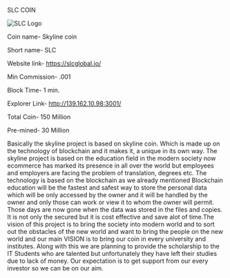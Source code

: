 SLC COIN

![SLC Logo](http://139.162.10.98:3001/images/logo-white.png)


Coin name- Skyline coin

Short name- SLC

Website link- https://slcglobal.io/


Min Commission- .001


Block Time- 1 min.


Explorer Link- http://139.162.10.98:3001/


Total Coin- 150 Million


Pre-mined- 30 Million



Basically the skyline project is based on skyline coin. Which is made up on the technology of blockchain and it makes it, a unique in its own way. The skyline project is based on the education field in the modern society now ecommerce has marked its presence in all over the world but employees and employers are facing the problem of translation, degrees etc. The technology is based on the blockchain as we already mentioned Blockchain education will be the fastest and safest way to store the personal data which will be only accessed by the owner and it will be handled by the owner and only those can work or view it to whom the owner will permit. Those days are now gone when the data was stored in the files and copies. It is not only the secured but it is cost effective and save alot of time.The vision of this project is to bring the society into modern world and to sort out the obstacles of the new world and want to bring the people on the new world and our main VISION is to  bring our coin in every university and institutes. Along with this we are planning to provide the scholarship to the IT Students who are talented but unfortunately they have left their studies due to lack of money. Our expectation is to get support from our every investor so we can be on our aim. 







